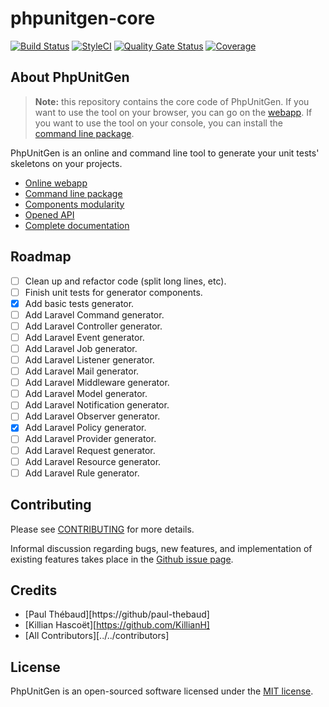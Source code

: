 <p align="center">

# phpunitgen-core

[![Build Status](https://travis-ci.org/paul-thebaud/phpunitgen-core.svg?branch=master)](https://travis-ci.org/paul-thebaud/phpunitgen-core)
[![StyleCI](https://github.styleci.io/repos/190246590/shield?branch=master&style=flat)](https://github.styleci.io/repos/190246590)
[![Quality Gate Status](https://sonarcloud.io/api/project_badges/measure?project=paul-thebaud_phpunitgen-core&metric=alert_status)](https://sonarcloud.io/dashboard?id=paul-thebaud_phpunitgen-core)
[![Coverage](https://sonarcloud.io/api/project_badges/measure?project=paul-thebaud_phpunitgen-core&metric=coverage)](https://sonarcloud.io/dashboard?id=paul-thebaud_phpunitgen-core)

</p>

## About PhpUnitGen

> **Note:** this repository contains the core code of PhpUnitGen. If you want
> to use the tool on your browser, you can go on the
> [webapp](https://phpunitgen.io). If you want to use the tool on your console,
> you can install the
> [command line package](https://github/paul-thebaud/phpunitgen-console).

PhpUnitGen is an online and command line tool to generate your unit tests'
skeletons on your projects.

- [Online webapp](https://phpunitgen.io)
- [Command line package](https://github/paul-thebaud/phpunitgen-console)
- [Components modularity](https://phpunitgen.io/doc/todo)
- [Opened API](https://phpunitgen.io/doc/todo)
- [Complete documentation](https://phpunitgen.io/doc/todo)

## Roadmap

- [ ] Clean up and refactor code (split long lines, etc).
- [ ] Finish unit tests for generator components.
- [x] Add basic tests generator.
- [ ] Add Laravel Command generator.
- [ ] Add Laravel Controller generator.
- [ ] Add Laravel Event generator.
- [ ] Add Laravel Job generator.
- [ ] Add Laravel Listener generator.
- [ ] Add Laravel Mail generator.
- [ ] Add Laravel Middleware generator.
- [ ] Add Laravel Model generator.
- [ ] Add Laravel Notification generator.
- [ ] Add Laravel Observer generator.
- [x] Add Laravel Policy generator. 
- [ ] Add Laravel Provider generator.
- [ ] Add Laravel Request generator.
- [ ] Add Laravel Resource generator.
- [ ] Add Laravel Rule generator.

## Contributing

Please see [CONTRIBUTING](CONTRIBUTING.md) for more details.

Informal discussion regarding bugs, new features, and implementation of
existing features takes place in the
[Github issue page](https://github.com/paul-thebaud/phpunitgen-core/issues).

## Credits

- [Paul Thébaud][https://github/paul-thebaud]
- [Killian Hascoët][https://github.com/KillianH]
- [All Contributors][../../contributors]

## License

PhpUnitGen is an open-sourced software licensed under the
[MIT license](https://opensource.org/licenses/MIT).
